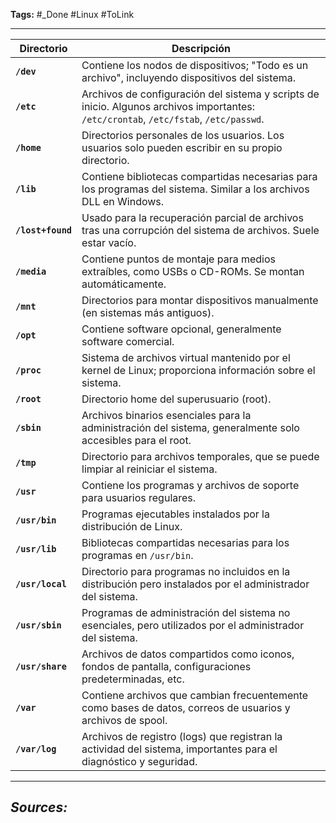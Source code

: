 **Tags:** #_Done 
#Linux #ToLink 
- - -

| **Directorio**    | **Descripción**                                                                                                                       |
| ----------------- | ------------------------------------------------------------------------------------------------------------------------------------- |
| **`/dev`**        | Contiene los nodos de dispositivos; "Todo es un archivo", incluyendo dispositivos del sistema.                                        |
| **`/etc`**        | Archivos de configuración del sistema y scripts de inicio. Algunos archivos importantes: `/etc/crontab`, `/etc/fstab`, `/etc/passwd`. |
| **`/home`**       | Directorios personales de los usuarios. Los usuarios solo pueden escribir en su propio directorio.                                    |
| **`/lib`**        | Contiene bibliotecas compartidas necesarias para los programas del sistema. Similar a los archivos DLL en Windows.                    |
| **`/lost+found`** | Usado para la recuperación parcial de archivos tras una corrupción del sistema de archivos. Suele estar vacío.                        |
| **`/media`**      | Contiene puntos de montaje para medios extraíbles, como USBs o CD-ROMs. Se montan automáticamente.                                    |
| **`/mnt`**        | Directorios para montar dispositivos manualmente (en sistemas más antiguos).                                                          |
| **`/opt`**        | Contiene software opcional, generalmente software comercial.                                                                          |
| **`/proc`**       | Sistema de archivos virtual mantenido por el kernel de Linux; proporciona información sobre el sistema.                               |
| **`/root`**       | Directorio home del superusuario (root).                                                                                              |
| **`/sbin`**       | Archivos binarios esenciales para la administración del sistema, generalmente solo accesibles para el root.                           |
| **`/tmp`**        | Directorio para archivos temporales, que se puede limpiar al reiniciar el sistema.                                                    |
| **`/usr`**        | Contiene los programas y archivos de soporte para usuarios regulares.                                                                 |
| **`/usr/bin`**    | Programas ejecutables instalados por la distribución de Linux.                                                                        |
| **`/usr/lib`**    | Bibliotecas compartidas necesarias para los programas en `/usr/bin`.                                                                  |
| **`/usr/local`**  | Directorio para programas no incluidos en la distribución pero instalados por el administrador del sistema.                           |
| **`/usr/sbin`**   | Programas de administración del sistema no esenciales, pero utilizados por el administrador del sistema.                              |
| **`/usr/share`**  | Archivos de datos compartidos como iconos, fondos de pantalla, configuraciones predeterminadas, etc.                                  |
| **`/var`**        | Contiene archivos que cambian frecuentemente como bases de datos, correos de usuarios y archivos de spool.                            |
| **`/var/log`**    | Archivos de registro (logs) que registran la actividad del sistema, importantes para el diagnóstico y seguridad.                      |

- - - 
## ***Sources:***